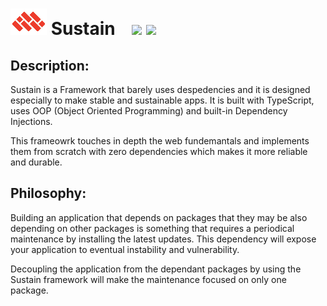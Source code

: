 
# ![](public/logo.png) Sustain &nbsp;&nbsp;  ![](https://github.com/labidiaymen/sustain/workflows/Sustain%20CI/badge.svg) ![](https://codecov.io/gh/labidiaymen/sustain/branch/master/graph/badge.svg)




## Description:

Sustain is a Framework that barely uses despedencies and it is designed especially to make stable and sustainable apps. It is built with TypeScript, uses OOP (Object Oriented Programming) and built-in Dependency Injections. 

This frameowrk touches in depth the web fundemantals and implements them from scratch with zero dependencies which makes it more reliable and durable.

## Philosophy:

Building an application that depends on packages that they may be also depending on other packages is something that requires a periodical maintenance by installing the latest updates. This dependency will expose your application to eventual instability and vulnerability. 

Decoupling the application from the dependant packages by using the Sustain framework will make the maintenance focused on only one package.
